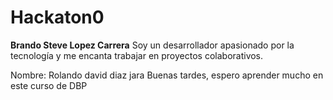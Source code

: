 # Hackaton0
**Brando Steve Lopez Carrera**
Soy un desarrollador apasionado por la tecnología y me encanta trabajar en proyectos colaborativos.

Nombre: Rolando david diaz jara
Buenas tardes, espero aprender mucho en este curso de DBP

